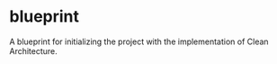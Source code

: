 # blueprint
A blueprint for initializing the project with the implementation of Clean Architecture.
